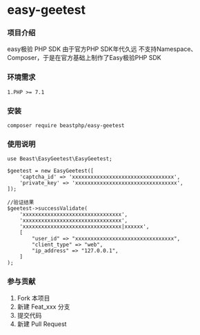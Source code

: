 # easy-geetest

### 项目介绍
easy极验 PHP SDK
由于官方PHP SDK年代久远 不支持Namespace、Composer，于是在官方基础上制作了Easy极验PHP SDK

### 环境需求

    1.PHP >= 7.1

### 安装

    composer require beastphp/easy-geetest

### 使用说明

    use Beast\EasyGeetest\EasyGeetest;
    
    $geetest = new EasyGeetest([
        'captcha_id' => 'xxxxxxxxxxxxxxxxxxxxxxxxxxxxxxxxx',
        'private_key' => 'xxxxxxxxxxxxxxxxxxxxxxxxxxxxxxxxx',
    ]);
    
    //验证结果
    $geetest->successValidate(
        'xxxxxxxxxxxxxxxxxxxxxxxxxxxxxxxx',
        'xxxxxxxxxxxxxxxxxxxxxxxxxxxxxxxx',
        'xxxxxxxxxxxxxxxxxxxxxxxxxxxxxxxx|xxxxxx',
        [
            "user_id" => "xxxxxxxxxxxxxxxxxxxxxxxxxxxxxxxx",
            "client_type" => "web",
            "ip_address" => "127.0.0.1",
        ]
    );

### 参与贡献

1. Fork 本项目
2. 新建 Feat_xxx 分支
3. 提交代码
4. 新建 Pull Request